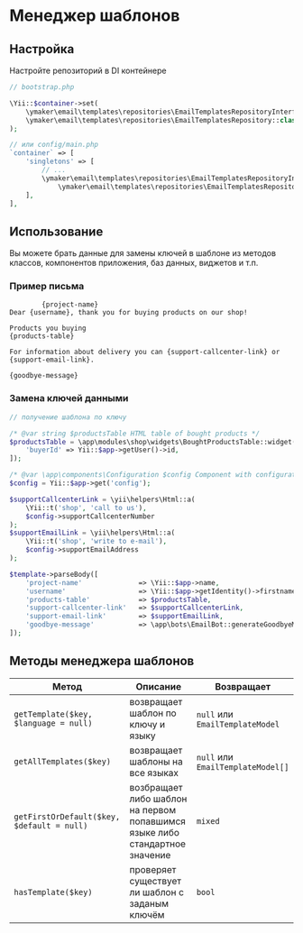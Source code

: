 Менеджер шаблонов
=================

## Настройка

Настройте репозиторий в DI контейнере

```php
// bootstrap.php

\Yii::$container->set(
    \ymaker\email\templates\repositories\EmailTemplatesRepositoryInterface::class,
    \ymaker\email\templates\repositories\EmailTemplatesRepository::class
);

// или config/main.php
`container` => [
    'singletons' => [
        // ...
        \ymaker\email\templates\repositories\EmailTemplatesRepositoryInterface::class =>
            \ymaker\email\templates\repositories\EmailTemplatesRepository::class,
    ],
],
```

## Использование

Вы можете брать данные для замены ключей в шаблоне из методов классов,
компонентов приложения, баз данных, виджетов и т.п.

### Пример письма
    
```
        {project-name}
Dear {username}, thank you for buying products on our shop!

Products you buying
{products-table}

For information about delivery you can {support-callcenter-link} or {support-email-link}.

{goodbye-message}
```
    
### Замена ключей данными

```php
// получение шаблона по ключу

/* @var string $productsTable HTML table of bought products */
$productsTable = \app\modules\shop\widgets\BoughtProductsTable::widget([
    'buyerId' => Yii::$app->getUser()->id,
]);

/* @var \app\components\Configuration $config Component with configuration from dashboard */
$config = Yii::$app->get('config');

$supportCallcenterLink = \yii\helpers\Html::a(
    \Yii::t('shop', 'call to us'),
    $config->supportCallcenterNumber
);
$supportEmailLink = \yii\helpers\Html::a(
    \Yii::t('shop', 'write to e-mail'),
    $config->supportEmailAddress
);

$template->parseBody([
    'project-name'              => \Yii::$app->name,
    'username'                  => \Yii::$app->getIdentity()->firstname,
    'products-table'            => $productsTable,
    'support-callcenter-link'   => $supportCallcenterLink,
    'support-email-link'        => $supportEmailLink,
    'goodbye-message'           => \app\bots\EmailBot::generateGoodbyeMessage(),
]);
```

## Методы менеджера шаблонов

| Метод                                     | Описание                                                                      | Возвращает                        |
|-------------------------------------------|-------------------------------------------------------------------------------|-----------------------------------|
|`getTemplate($key, $language = null)`      |возвращает шаблон по ключу и языку                                             |`null` или `EmailTemplateModel`    |
|`getAllTemplates($key)`                    |возвращает шаблоны на все языках                                               |`null` или `EmailTemplateModel[]`  |
|`getFirstOrDefault($key, $default = null)` |возбращает либо шаблон на первом попавшимся языке либо стандартное значение    |`mixed`                            |
|`hasTemplate($key)`                        |проверяет существует ли шаблон с заданым ключём                                |`bool`                             |
